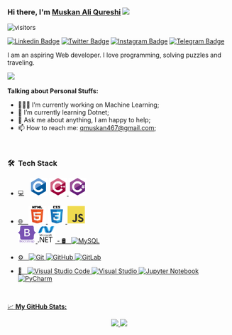 ### Hi there, I'm <a href="https://gkassym.netlify.app" target="_blank">Muskan Ali Qureshi</a> <img src="https://media.giphy.com/media/hvRJCLFzcasrR4ia7z/giphy.gif" width="25px">
<img src="https://camo.githubusercontent.com/91f89765f55f7c4c6ca42321ffd628ee83370fc902f6c7282b38647b4339603e/68747470733a2f2f76697369746f722d62616467652e6c616f62692e6963752f62616467653f706167655f69643d6761757261766461733031342e676175726176646173303134" alt="visitors" data-canonical-src="https://visitor-badge.laobi.icu/badge?page_id=muskan467/muskan467" style="max-width: 100%;">

[![Linkedin Badge](https://img.shields.io/badge/-LinkedIn-0e76a8?style=flat-square&logo=Linkedin&logoColor=white)](https://www.linkedin.com/in/muskan-ali-qureshi-8404271a0/)
[![Twitter Badge](https://img.shields.io/badge/-Twitter-00acee?style=flat-square&logo=Twitter&logoColor=white)](https://twitter.com/Muskan467786)
[![Instagram Badge](https://img.shields.io/badge/-Instagram-e4405f?style=flat-square&logo=Instagram&logoColor=white)](https://www.instagram.com/simple.girl4670/)
[![Telegram Badge](https://img.shields.io/badge/-Telegram-0088cc?style=flat-square&logo=Telegram&logoColor=white)](https://t.me/muskan_4670)

I am an aspiring Web developer. I love programming, solving puzzles and traveling.

<p align="left"><img width=35% src="https://media2.giphy.com/media/L1R1tvI9svkIWwpVYr/giphy.gif?cid=ecf05e47pzi2rpig0vc8pjusra8hiai1b91zgiywvbubu9vu&rid=giphy.gif"></p>

**Talking about Personal Stuffs:**

- 👨🏻‍💻 I’m currently working on Machine Learning;
- 🚀 I’m currently learning Dotnet;
- 💬 Ask me about anything, I am happy to help;
- 📫 How to reach me: qmuskan467@gmail.com;

</br>
<h3> 🛠 &nbsp;Tech Stack</h3>

- 💻 &nbsp;
<img src="https://raw.githubusercontent.com/devicons/devicon/master/icons/c/c-original.svg" alt="c" width="40" height="40"/> </a> <a href="https://www.w3schools.com/cpp/" target="_blank" rel="noreferrer">  <img src="https://raw.githubusercontent.com/devicons/devicon/master/icons/cplusplus/cplusplus-original.svg" alt="cplusplus" width="40" height="40"/> </a> <a href="https://www.w3schools.com/cs/" target="_blank" rel="noreferrer">  <img src="https://raw.githubusercontent.com/devicons/devicon/master/icons/csharp/csharp-original.svg" alt="csharp" width="40" height="40"/> </a> <a href="https://www.w3schools.com/css/" target="_blank" rel="noreferrer"> 
  
- 🌐 &nbsp;
<img src="https://raw.githubusercontent.com/devicons/devicon/master/icons/html5/html5-original-wordmark.svg" alt="html5" width="40" height="40"/> </a> <a href="https://www.java.com" target="_blank" rel="noreferrer">
 <img src="https://raw.githubusercontent.com/devicons/devicon/master/icons/css3/css3-original-wordmark.svg" alt="css3" width="40" height="40"/> </a> <a href="https://dotnet.microsoft.com/" target="_blank" rel="noreferrer"> 
<img src="https://raw.githubusercontent.com/devicons/devicon/master/icons/javascript/javascript-original.svg" alt="javascript" width="40" height="40"/> </a> <a href="https://www.linux.org/" target="_blank" rel="noreferrer">   
  <a href="https://getbootstrap.com" target="_blank" rel="noreferrer"> <img src="https://raw.githubusercontent.com/devicons/devicon/master/icons/bootstrap/bootstrap-plain-wordmark.svg" alt="bootstrap" width="40" height="40"/> </a> <a href="https://www.cprogramming.com/" target="_blank" rel="noreferrer">
<img src="https://raw.githubusercontent.com/devicons/devicon/master/icons/dot-net/dot-net-original-wordmark.svg" alt="dotnet" width="40" height="40"/> </a> <a href="https://git-scm.com/" target="_blank" rel="noreferrer">- 🛢 &nbsp;
  ![MySQL](https://img.shields.io/badge/mysql-%2300f.svg?style=for-the-badge&logo=mysql&logoColor=white)
- ⚙️ &nbsp;
  ![Git](https://img.shields.io/badge/git-%23F05033.svg?style=for-the-badge&logo=git&logoColor=white)
  ![GitHub](https://img.shields.io/badge/github-%23121011.svg?style=for-the-badge&logo=github&logoColor=white)
  ![GitLab](https://img.shields.io/badge/gitlab-%23181717.svg?style=for-the-badge&logo=gitlab&logoColor=white)
- 🔧 &nbsp;
  ![Visual Studio Code](https://img.shields.io/badge/Visual%20Studio%20Code-0078d7.svg?style=for-the-badge&logo=visual-studio-code&logoColor=white)
  ![Visual Studio](https://img.shields.io/badge/Visual%20Studio-5C2D91.svg?style=for-the-badge&logo=visual-studio&logoColor=white)
  ![Jupyter Notebook](https://img.shields.io/badge/jupyter-%23FA0F00.svg?style=for-the-badge&logo=jupyter&logoColor=white)
  ![PyCharm](https://img.shields.io/badge/pycharm-143?style=for-the-badge&logo=pycharm&logoColor=black&color=black&labelColor=green)

<br/>

📈 **My GitHub Stats:**

<p width="100%" align="center">
          <img width="48%" src="https://github-readme-stats.vercel.app/api?username=muskan467&show_icons=true&theme=tokyonight&count_private=true&include_all_commits=true" />
          <img width="48%" src="https://github-readme-streak-stats.herokuapp.com/?user=muskan467&theme=tokyonight" />
</p>
